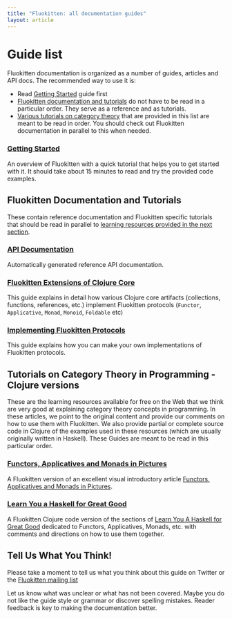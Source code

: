 ```yaml
---
title: "Fluokitten: all documentation guides"
layout: article
---
```


# Guide list

Fluokitten documentation is organized as a number of guides, articles and API docs. The recommended way to use it is:

* Read [Getting Started](/articles/getting_started.html) guide first
* [Fluokitten documentation and tutorials](#fluokitten_documentation_and_tutorials) do not have to be read in a particular order. They serve as a reference and as tutorials.
* [Various tutorials on category theory](#tutorials_on_category_theory_in_programming) that are provided in this list are meant to be read in order. You should check out Fluokitten documentation in parallel to this when needed.

### [Getting Started](/articles/getting_started.html)

An overview of Fluokitten with a quick tutorial that helps you to get started with it. It should take about
15 minutes to read and try the provided code examples.

## Fluokitten Documentation and Tutorials

These contain reference documentation and Fluokitten specific tutorials that should be read in parallel to [learning resources provided in the next section](#various_tutorials).

### [API Documentation](/codox)

Automatically generated reference API documentation.

### [Fluokitten Extensions of Clojure Core](/articles/clojure_core_extensions.html)

This guide explains in detail how various Clojure core artifacts (collections, functions, references, etc.) implement Fluokitten protocols (`Functor`, `Applicative`, `Monad`, `Monoid`, `Foldable` etc)

### [Implementing Fluokitten Protocols](/articles/implementing_protocols.html)

This guide explains how you can make your own implementations of Fluokitten protocols.

## Tutorials on Category Theory in Programming - Clojure versions

These are the learning resources available for free on the Web that we think are very good at explaining category theory concepts in programming. In these articles, we point to the original content and provide our comments on how to use them with Fluokitten. We also provide partial or complete source code in Clojure of the examples used in these resources (which are usually originally written in Haskell). These Guides are meant to be read in this particular order.

### [Functors, Applicatives and Monads in Pictures](/articles/functors_applicatives_monads_in_pictures.html)

A Fluokitten version of an excellent visual introductory article [Functors, Applicatives and Monads in Pictures](http://adit.io/posts/2013-04-17-functors,_applicatives,_and_monads_in_pictures.html).

### [Learn You a Haskell for Great Good](/articles/learnyouahaskell.html)

A Fluokitten Clojure code version of the sections of [Learn You A Haskell for Great Good](http://learnyouahaskell.com) dedicated to Functors, Applicatives, Monads, etc. with comments and directions on how to use them together.

## Tell Us What You Think!

Please take a moment to tell us what you think about this guide on Twitter or the [Fluokitten mailing list](/)

Let us know what was unclear or what has not been covered. Maybe you do not like the guide style or grammar or discover spelling mistakes. Reader feedback is key to making the documentation better.
